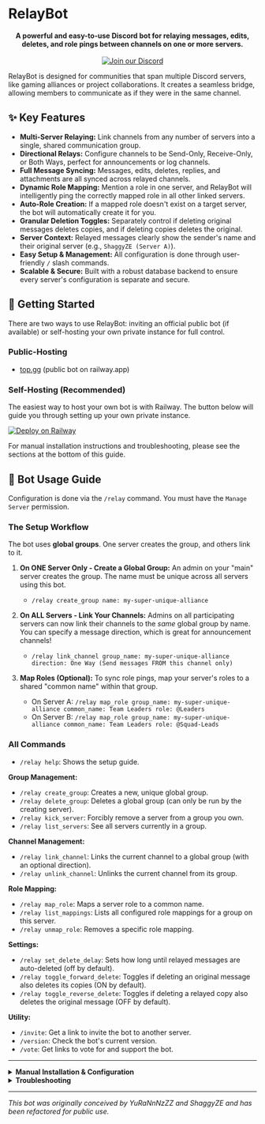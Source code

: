 # RelayBot

<p align="center">
  <strong>A powerful and easy-to-use Discord bot for relaying messages, edits, deletes, and role pings between channels on one or more servers.</strong>
  <br />
  <br />
  <span>
  <a href="https://discord.gg/tbDeymDm2B"><img src="https://img.shields.io/badge/Discord-7289DA?style=for-the-badge&logo=discord&logoColor=white" alt="Join our Discord"/></a>
  </span>
</p>

RelayBot is designed for communities that span multiple Discord servers, like gaming alliances or project collaborations. It creates a seamless bridge, allowing members to communicate as if they were in the same channel.

## ✨ Key Features

- **Multi-Server Relaying:** Link channels from any number of servers into a single, shared communication group.
- **Directional Relays:** Configure channels to be Send-Only, Receive-Only, or Both Ways, perfect for announcements or log channels.
- **Full Message Syncing:** Messages, edits, deletes, replies, and attachments are all synced across relayed channels.
- **Dynamic Role Mapping:** Mention a role in one server, and RelayBot will intelligently ping the correctly mapped role in all other linked servers.
- **Auto-Role Creation:** If a mapped role doesn't exist on a target server, the bot will automatically create it for you.
- **Granular Deletion Toggles:** Separately control if deleting original messages deletes copies, and if deleting copies deletes the original.
- **Server Context:** Relayed messages clearly show the sender's name and their original server (e.g., `ShaggyZE (Server A)`).
- **Easy Setup & Management:** All configuration is done through user-friendly `/` slash commands.
- **Scalable & Secure:** Built with a robust database backend to ensure every server's configuration is separate and secure.

## 🚀 Getting Started

There are two ways to use RelayBot: inviting an official public bot (if available) or self-hosting your own private instance for full control.

### Public-Hosting

- [top.gg](https://top.gg/bot/1397069734469435446) (public bot on railway.app)

### Self-Hosting (Recommended)

The easiest way to host your own bot is with Railway. The button below will guide you through setting up your own private instance.

[![Deploy on Railway](https://railway.app/button.svg)](https://railway.com/deploy/HbhYGF?referralCode=hmJrvY)

For manual installation instructions and troubleshooting, please see the sections at the bottom of this guide.

## 🤖 Bot Usage Guide

Configuration is done via the `/relay` command. You must have the `Manage Server` permission.

### The Setup Workflow

The bot uses **global groups**. One server creates the group, and others link to it.

1.  **On ONE Server Only - Create a Global Group:**
    An admin on your "main" server creates the group. The name must be unique across all servers using this bot.
    - `/relay create_group name: my-super-unique-alliance`

2.  **On ALL Servers - Link Your Channels:**
    Admins on all participating servers can now link their channels to the *same* global group by name. You can specify a message direction, which is great for announcement channels!
    - `/relay link_channel group_name: my-super-unique-alliance direction: One Way (Send messages FROM this channel only)`

3.  **Map Roles (Optional):**
    To sync role pings, map your server's roles to a shared "common name" within that group.
    - On Server A: `/relay map_role group_name: my-super-unique-alliance common_name: Team Leaders role: @Leaders`
    - On Server B: `/relay map_role group_name: my-super-unique-alliance common_name: Team Leaders role: @Squad-Leads`

### All Commands

- `/relay help`: Shows the setup guide.

**Group Management:**
- `/relay create_group`: Creates a new, unique global group.
- `/relay delete_group`: Deletes a global group (can only be run by the creating server).
- `/relay kick_server`: Forcibly remove a server from a group you own.
- `/relay list_servers`: See all servers currently in a group.

**Channel Management:**
- `/relay link_channel`: Links the current channel to a global group (with an optional direction).
- `/relay unlink_channel`: Unlinks the current channel from its group.

**Role Mapping:**
- `/relay map_role`: Maps a server role to a common name.
- `/relay list_mappings`: Lists all configured role mappings for a group on this server.
- `/relay unmap_role`: Removes a specific role mapping.

**Settings:**
- `/relay set_delete_delay`: Sets how long until relayed messages are auto-deleted (off by default).
- `/relay toggle_forward_delete`: Toggles if deleting an original message also deletes its copies (ON by default).
- `/relay toggle_reverse_delete`: Toggles if deleting a relayed copy also deletes the original message (OFF by default).

**Utility:**
- `/invite`: Get a link to invite the bot to another server.
- `/version`: Check the bot's current version.
- `/vote`: Get links to vote for and support the bot.

---

<details>
<summary><strong>Manual Installation & Configuration</strong></summary>

If you prefer to host the bot yourself on a VPS or other service, follow these steps.

**Prerequisites:**
- A code editor like [VS Code](https://code.visualstudio.com/)

Before you begin, ensure you have the following software installed on your system.

1.  **Node.js:** This is the runtime environment for the bot.
    -   **Recommended Version:** v20.x (LTS) or higher.
    -   **We strongly recommend using a version manager** to avoid permission issues and easily switch versions:
        -   For Windows, use [nvm-windows](https://github.com/coreybutler/nvm-windows).
        -   For Mac/Linux, use [nvm](https://github.com/nvm-sh/nvm).

2.  **Build Tools for Native Modules:** The `better-sqlite3` database package requires C++ code to be compiled during installation.
    -   **On Windows:** The easiest way to get the necessary build tools is to install **Visual Studio 2022 Community**. During installation, make sure to select the **"Desktop development with C++"** workload.
    -   **On macOS:** Install the Xcode Command Line Tools by running `xcode-select --install` in your terminal.
    -   **On Debian/Ubuntu:** Install the necessary packages by running `sudo apt-get install -y build-essential python3`.

3.  **Git:** Required for cloning the repository. You can get it from [git-scm.com](https://git-scm.com/).


**1. Clone the Repository:**
```bash
git clone https://github.com/shaggyze/RelayBot.git
cd RelayBot
```

**2. Install Dependencies:**
This single command will download all the necessary Node.js packages like `discord.js`, `dotenv`, and `better-sqlite3`.
```bash
npm install
```

**3. Create a Discord Bot Application:**
- Go to the [Discord Developer Portal](https://discord.com/developers/applications).
- Click "New Application" and give it a name.
- Go to the "Bot" tab and click "Add Bot".
- **Crucially**, under the bot's username, enable all three **Privileged Gateway Intents** (Presence, Server Members, and Message Content).
- Click "Reset Token" to reveal your bot's token. **Keep this secret!**
- On the "General Information" page, copy the **Application ID**.

**4. Configure Environment Variables:**
- Create a new file named `.env` in the project root.
- Open the `.env` file and fill in the required values:
  ```
  # Your Discord Bot Token from the Developer Portal
  DISCORD_TOKEN=YourBotTokenGoesHere

  # Your Bot's Application/Client ID from the "General Information" page
  CLIENT_ID=YourBotClientIDGoesHere
  
  # The ID of your private/developer/support server
  DEV_GUILD_ID=1397170407580237944
  ```

**5. Deploy Slash Commands:**
Run this command once to register the bot's slash commands with Discord.
```bash
npm run deploy
```

**6. Start the Bot:**
```bash
npm start
```

For 24/7 hosting on a VPS, it is highly recommended to use a process manager like `pm2`.

**7. Inviting Your Bot to a Server:**
After deploying your bot, it is running but hasn't joined any servers yet. Use the manual link generation method to get it into your first server.

1.  Go to the **Discord Developer Portal -> [Your App] -> OAuth2 -> URL Generator**.
2.  In "Scopes", check **`bot`** and **`applications.commands`**.
3.  In "Bot Permissions", check: `Manage Roles`, `Manage Webhooks`, `Manage Messages`, `Read Message History`, `Send Messages`, and `View Channel`.
4.  Copy the generated URL and use it to invite the bot.

Once the bot is in one server, you can simply use the `/invite` command to get a clean invite link for other servers.
</details>

<details>
<summary><strong>Troubleshooting</strong></summary>

**_I get a big red error during `npm install` on Windows (better-sqlite3 / node-gyp)_**

If you see a long error log during `npm install` that mentions `better-sqlite3`, `node-gyp rebuild`, and C++ errors, it is almost certainly a Node.js version incompatibility.

**Cause:** This happens when you are using a brand-new or unstable version of Node.js. Many packages that rely on native C++ code, like our database driver, are only compatible with stable, Long-Term Support (LTS) versions.

**Solution:** The fix is to use a Node Version Manager to install and switch to the recommended LTS version.

1.  **Install a Node Version Manager:**
    -   Download and run the installer for **[nvm-windows](https://github.com/coreybutler/nvm-windows/releases)**.

2.  **Switch to the Stable LTS Version:**
    -   Open a **new terminal as an Administrator**.
    -   Install the latest Long-Term Support (LTS) version: `nvm install lts`
    -   Tell nvm to use it: `nvm use lts`
    -   Verify the change with `node -v`. It should now show a stable version (e.g., `v20.x.x`).

3.  **Perform a Clean Installation:**
    -   It's crucial to delete the old, broken files. In your project directory, run:
        ```bash
        rmdir /s /q node_modules
        del package-lock.json
        ```
    -   Now, run the installation again: `npm install`
</details>

---
*This bot was originally conceived by YuRaNnNzZZ and ShaggyZE and has been refactored for public use.*